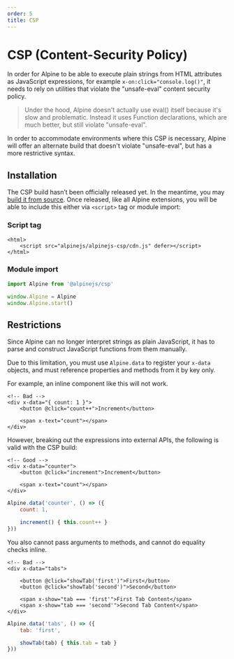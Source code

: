 ```yaml
---
order: 5
title: CSP
---
```


# CSP (Content-Security Policy)

In order for Alpine to be able to execute plain strings from HTML attributes as JavaScript expressions, for example `x-on:click="console.log()"`, it needs to rely on utilities that violate the "unsafe-eval" content security policy.

> Under the hood, Alpine doesn't actually use eval() itself because it's slow and problematic. Instead it uses Function declarations, which are much better, but still violate "unsafe-eval".

In order to accommodate environments where this CSP is necessary, Alpine will offer an alternate build that doesn't violate "unsafe-eval", but has a more restrictive syntax.

<a name="installation"></a>
## Installation

The CSP build hasn’t been officially released yet. In the meantime, you may [build it from source](https://github.com/alpinejs/alpine/tree/main/packages/csp). Once released, like all Alpine extensions, you will be able to include this either via `<script>` tag or module import:

<a name="script-tag"></a>
### Script tag

```alpine
<html>
    <script src="alpinejs/alpinejs-csp/cdn.js" defer></script>
</html>
```

<a name="module-import"></a>
### Module import

```js
import Alpine from '@alpinejs/csp'

window.Alpine = Alpine
window.Alpine.start()
```

<a name="restrictions"></a>
## Restrictions

Since Alpine can no longer interpret strings as plain JavaScript, it has to parse and construct JavaScript functions from them manually.

Due to this limitation, you must use `Alpine.data` to register your `x-data` objects, and must reference properties and methods from it by key only.

For example, an inline component like this will not work.

```alpine
<!-- Bad -->
<div x-data="{ count: 1 }">
    <button @click="count++">Increment</button>

    <span x-text="count"></span>
</div>
```

However, breaking out the expressions into external APIs, the following is valid with the CSP build:

```alpine
<!-- Good -->
<div x-data="counter">
    <button @click="increment">Increment</button>

    <span x-text="count"></span>
</div>
```
```js
Alpine.data('counter', () => ({
    count: 1,

    increment() { this.count++ }
}))
```

You also cannot pass arguments to methods, and cannot do equality checks inline.

```alpine
<!-- Bad -->
<div x-data="tabs">

    <button @click="showTab('first')">First</button>
    <button @click="showTab('second')">Second</button>

    <span x-show="tab === 'first'">First Tab Content</span>
    <span x-show="tab === 'second'">Second Tab Content</span>
</div>
```
```js
Alpine.data('tabs', () => ({
    tab: 'first',

    showTab(tab) { this.tab = tab }
}))
```

